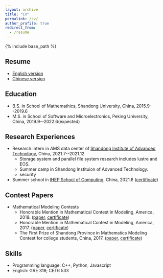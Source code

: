 ```yaml
---
layout: archive
title: "CV"
permalink: /cv/
author_profile: true
redirect_from:
  - /resume
---
```


{% include base_path %}

## Resume
+ [English version]()
+ [Chinese version](https://alexli8.github.io/files/中文简历(对齐).pdf)


## Education
+ B.S. in School of Mathemathics, Shandong University, China, 2015.9--2019.6
+ M.S. in School of Software and Microelectronics, Peking University,  China, 2019.9--2022.6(expected)


## Research Experiences
+ Research intern in AMS data center of [Shandong Institute of Advanced Technology](http://www.sdiat.cn/), China, 2021.7--2021.12
  + Storage system  and parallel file system research includes lustre and EOS.
  + Summer camp in Shandong Instituion of Advanced Technology.
  + security
+ Summer school in [IHEP School of Computing](http://www.ihep.cas.cn/), China, 2021.8 ([certificate](https://alexli8.github.io/files/%E6%88%90%E7%BB%A9%E4%BC%98%E7%A7%80%E8%AF%81%E4%B9%A6-%E6%9D%8E%E6%96%8C.jpg))


## Contest Papers
+ Mathematical Modeling Contests
  + Honorable Mention in Mathematical Contest in Modeling, America, 2018. ([paper](https://alexli8.github.io/files/MCM2018.pdf), [certificate](https://alexli8.github.io/files/MCM%202018.jpg))
  + Honorable Mention in Mathematical Contest in Modeling, America, 2017. ([paper](https://alexli8.github.io/files/MCM2017.pdf), [certificate](https://alexli8.github.io/files/MCM%202017.jpg))
  + The First Prize of Shandong Province in Mathematics Modeling Contest for college students, China, 2017. ([paper](https://alexli8.github.io/files/A201715010113_%E6%9D%8E%E6%96%8C_%E7%8E%8B%E6%B5%A9_%E5%BC%A0%E8%89%AF.pdf), [certificate](https://alexli8.github.io/files/modeling.jpg))


## Skills
* Programming language: C++, Python, Javascript
* English: GRE 318; CET6 533


<!-- Publications
======
  <ul>{% for post in site.publications %}
    {% include archive-single-cv.html %}
  {% endfor %}</ul> -->
  
  
<!-- Teaching
======
  <ul>{% for post in site.teaching %}
    {% include archive-single-cv.html %}
  {% endfor %}</ul> -->
  

